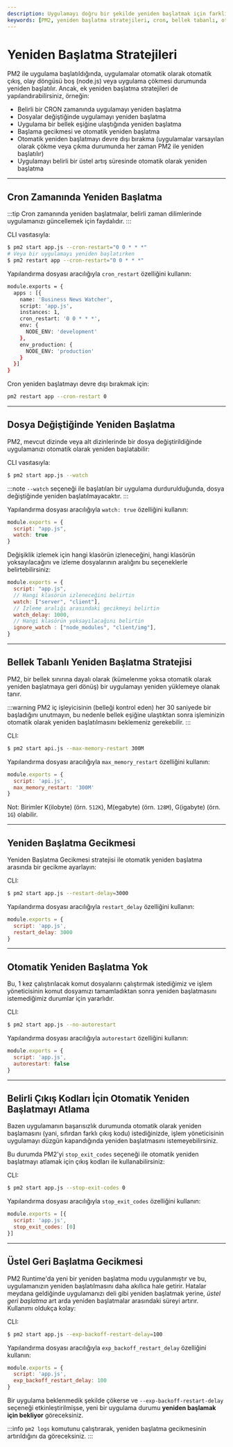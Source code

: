 ```yaml
---
description: Uygulamayı doğru bir şekilde yeniden başlatmak için farklı stratejiler ve yöntemler hakkında bilgi.
keywords: [PM2, yeniden başlatma stratejileri, cron, bellek tabanlı, otomatik yeniden başlatma]
---
```


# Yeniden Başlatma Stratejileri

PM2 ile uygulama başlatıldığında, uygulamalar otomatik olarak otomatik çıkış, olay döngüsü boş (node.js) veya uygulama çökmesi durumunda yeniden başlatılır. Ancak, ek yeniden başlatma stratejileri de yapılandırabilirsiniz, örneğin:

- Belirli bir CRON zamanında uygulamayı yeniden başlatma
- Dosyalar değiştiğinde uygulamayı yeniden başlatma
- Uygulama bir bellek eşiğine ulaştığında yeniden başlatma
- Başlama gecikmesi ve otomatik yeniden başlatma
- Otomatik yeniden başlatmayı devre dışı bırakma (uygulamalar varsayılan olarak çökme veya çıkma durumunda her zaman PM2 ile yeniden başlatılır)
- Uygulamayı belirli bir üstel artış süresinde otomatik olarak yeniden başlatma

---

## Cron Zamanında Yeniden Başlatma

:::tip
Cron zamanında yeniden başlatmalar, belirli zaman dilimlerinde uygulamanızı güncellemek için faydalıdır.
:::

CLI vasıtasıyla:

```bash
$ pm2 start app.js --cron-restart="0 0 * * *"
# Veya bir uygulamayı yeniden başlatırken
$ pm2 restart app --cron-restart="0 0 * * *"
```

Yapılandırma dosyası aracılığıyla `cron_restart` özelliğini kullanın:

```bash
module.exports = {
  apps : [{
    name: 'Business News Watcher',
    script: 'app.js',
    instances: 1,
    cron_restart: '0 0 * * *',
    env: {
      NODE_ENV: 'development'
    },
    env_production: {
      NODE_ENV: 'production'
    }
  }]
}
```

Cron yeniden başlatmayı devre dışı bırakmak için:

```bash
pm2 restart app --cron-restart 0
```

---

## Dosya Değiştiğinde Yeniden Başlatma

PM2, mevcut dizinde veya alt dizinlerinde bir dosya değiştirildiğinde uygulamanızı otomatik olarak yeniden başlatabilir:

CLI vasıtasıyla:

```bash
$ pm2 start app.js --watch
```

:::note
`--watch` seçeneği ile başlatılan bir uygulama durdurulduğunda, dosya değiştiğinde yeniden başlatılmayacaktır.
:::

Yapılandırma dosyası aracılığıyla `watch: true` özelliğini kullanın:

```javascript
module.exports = {
  script: "app.js",
  watch: true
}
```

Değişiklik izlemek için hangi klasörün izleneceğini, hangi klasörün yoksayılacağını ve izleme dosyalarının aralığını bu seçeneklerle belirtebilirsiniz:

```javascript
module.exports = {
  script: "app.js",
  // Hangi klasörün izleneceğini belirtin
  watch: ["server", "client"],
  // İzleme aralığı arasındaki gecikmeyi belirtin
  watch_delay: 1000,
  // Hangi klasörün yoksayılacağını belirtin 
  ignore_watch : ["node_modules", "client/img"],
}
```

---

## Bellek Tabanlı Yeniden Başlatma Stratejisi

PM2, bir bellek sınırına dayalı olarak (kümelenme yoksa otomatik olarak yeniden başlatmaya geri dönüş) bir uygulamayı yeniden yüklemeye olanak tanır. 

:::warning
PM2 iç işleyicisinin (belleği kontrol eden) her 30 saniyede bir başladığını unutmayın, bu nedenle bellek eşiğine ulaştıktan sonra işleminizin otomatik olarak yeniden başlatılmasını beklemeniz gerekebilir.
:::

CLI:

```bash
$ pm2 start api.js --max-memory-restart 300M
```

Yapılandırma dosyası aracılığıyla `max_memory_restart` özelliğini kullanın:

```javascript
module.exports = {
  script: 'api.js',
  max_memory_restart: '300M'
}
```

Not: Birimler K(ilobyte) (örn. `512K`), M(egabyte) (örn. `128M`), G(igabyte) (örn. `1G`) olabilir.

---

## Yeniden Başlatma Gecikmesi

Yeniden Başlatma Gecikmesi stratejisi ile otomatik yeniden başlatma arasında bir gecikme ayarlayın:

CLI:

```bash
$ pm2 start app.js --restart-delay=3000
```

Yapılandırma dosyası aracılığıyla `restart_delay` özelliğini kullanın:

```javascript
module.exports = {
  script: 'app.js',
  restart_delay: 3000
}
```

---

## Otomatik Yeniden Başlatma Yok

Bu, 1 kez çalıştırılacak komut dosyalarını çalıştırmak istediğimiz ve işlem yöneticisinin komut dosyamızı tamamladıktan sonra yeniden başlatmasını istemediğimiz durumlar için yararlıdır.

CLI:

```bash
$ pm2 start app.js --no-autorestart
```

Yapılandırma dosyası aracılığıyla `autorestart` özelliğini kullanın:

```javascript
module.exports = {
  script: 'app.js',
  autorestart: false
}
```

---

## Belirli Çıkış Kodları İçin Otomatik Yeniden Başlatmayı Atlama

Bazen uygulamanın başarısızlık durumunda otomatik olarak yeniden başlamasını (yani, sıfırdan farklı çıkış kodu) istediğinizde, işlem yöneticisinin uygulamayı düzgün kapandığında yeniden başlatmasını istemeyebilirsiniz.

Bu durumda PM2'yi `stop_exit_codes` seçeneği ile otomatik yeniden başlatmayı atlamak için çıkış kodları ile kullanabilirsiniz:

CLI:

```bash
$ pm2 start app.js --stop-exit-codes 0
```

Yapılandırma dosyası aracılığıyla `stop_exit_codes` özelliğini kullanın:

```javascript
module.exports = [{
  script: 'app.js',
  stop_exit_codes: [0]
}]
```

---

## Üstel Geri Başlatma Gecikmesi

PM2 Runtime'da yeni bir yeniden başlatma modu uygulanmıştır ve bu, uygulamanızın yeniden başlatılmasını daha akıllıca hale getirir. Hatalar meydana geldiğinde uygulamanızı deli gibi yeniden başlatmak yerine, *üstel geri başlatma* art arda yeniden başlatmalar arasındaki süreyi artırır. Kullanımı oldukça kolay:

CLI:

```bash
$ pm2 start app.js --exp-backoff-restart-delay=100
```

Yapılandırma dosyası aracılığıyla `exp_backoff_restart_delay` özelliğini kullanın:

```javascript
module.exports = {
  script: 'app.js',
  exp_backoff_restart_delay: 100
}
```

Bir uygulama beklenmedik şekilde çökerse ve `--exp-backoff-restart-delay` seçeneği etkinleştirilmişse, yeni bir uygulama durumu **yeniden başlamak için bekliyor** göreceksiniz.

:::info
`pm2 logs` komutunu çalıştırarak, yeniden başlatma gecikmesinin artırıldığını da göreceksiniz.
:::
```
